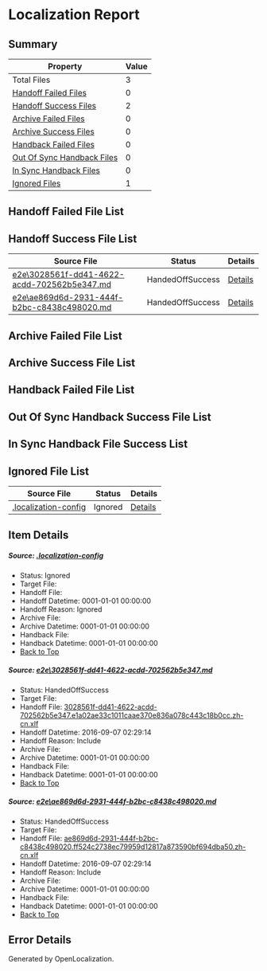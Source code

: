 # <a name='report-top'></a> Localization Report

## Summary
 Property | Value 
 -------- | ----- 
 Total Files | 3
[ Handoff Failed Files ](#handoff-failed-list)| 0
[ Handoff Success Files ](#handoff-success-list)| 2
[ Archive Failed Files ](#archive-failed-list)| 0
[ Archive Success Files ](#archive-success-list)| 0
[ Handback Failed Files ](#handback-failed-list)| 0
[ Out Of Sync Handback Files ](#outofsync-handback-success-list)| 0
[ In Sync Handback Files ](#insync-handback-success-list)| 0
[ Ignored Files ](#ignored-list)| 1

## <a name='handoff-failed-list'></a> Handoff Failed File List

## <a name='handoff-success-list'></a> Handoff Success File List
 Source File | Status | Details 
 ----------- | ------ | ------- 
 [e2e\3028561f-dd41-4622-acdd-702562b5e347.md](https://github.com/OpenLocalizationTestOrg/ol-test0/blob/fdd1866c147eea8d11b8f505b6b8d994bd634dd7/e2e/3028561f-dd41-4622-acdd-702562b5e347.md) | HandedOffSuccess | [Details](#c8cb8d99b7ac2825de12577d15e28e3a8b5a65581)
 [e2e\ae869d6d-2931-444f-b2bc-c8438c498020.md](https://github.com/OpenLocalizationTestOrg/ol-test0/blob/fdd1866c147eea8d11b8f505b6b8d994bd634dd7/e2e/ae869d6d-2931-444f-b2bc-c8438c498020.md) | HandedOffSuccess | [Details](#edd5cb976c7387eba7dcb67a2cd749824f5587d62)

## <a name='archive-failed-list'></a> Archive Failed File List

## <a name='archive-success-list'></a> Archive Success File List

## <a name='handback-failed-list'></a> Handback Failed File List

## <a name='outofsync-handback-success-list'></a> Out Of Sync Handback Success File List

## <a name='insync-handback-success-list'></a> In Sync Handback File Success List

## <a name='ignored-list'></a> Ignored File List
 Source File | Status | Details 
 ----------- | ------ | ------- 
 [.localization-config](https://github.com/OpenLocalizationTestOrg/ol-test0/blob/fdd1866c147eea8d11b8f505b6b8d994bd634dd7/.localization-config) | Ignored | [Details](#3d4f252ac210baf56311d7e97dcc2db10974dbd20)

## Item Details
##### <a name='3d4f252ac210baf56311d7e97dcc2db10974dbd20'></a> Source: [.localization-config](https://github.com/OpenLocalizationTestOrg/ol-test0/blob/fdd1866c147eea8d11b8f505b6b8d994bd634dd7/.localization-config)
* Status: Ignored
* Target File: 
* Handoff File: 
* Handoff Datetime: 0001-01-01 00:00:00
* Handoff Reason: Ignored
* Archive File: 
* Archive Datetime: 0001-01-01 00:00:00
* Handback File: 
* Handback Datetime: 0001-01-01 00:00:00
* [Back to Top](#report-top)

##### <a name='c8cb8d99b7ac2825de12577d15e28e3a8b5a65581'></a> Source: [e2e\3028561f-dd41-4622-acdd-702562b5e347.md](https://github.com/OpenLocalizationTestOrg/ol-test0/blob/fdd1866c147eea8d11b8f505b6b8d994bd634dd7/e2e/3028561f-dd41-4622-acdd-702562b5e347.md)
* Status: HandedOffSuccess
* Target File: 
* Handoff File: [3028561f-dd41-4622-acdd-702562b5e347.e1a02ae33c1011caae370e836a078c443c18b0cc.zh-cn.xlf](https://github.com/OpenLocalizationTestOrg/ol-test0-handoff/blob/d6b7c73bb8632a5e701689527951d48830a3f303/ol-handoff/OpenLocalizationTestOrg/ol-test0-zhcn/ci/ht/3028561f-dd41-4622-acdd-702562b5e347.e1a02ae33c1011caae370e836a078c443c18b0cc.zh-cn.xlf)
* Handoff Datetime: 2016-09-07 02:29:14
* Handoff Reason: Include
* Archive File: 
* Archive Datetime: 0001-01-01 00:00:00
* Handback File: 
* Handback Datetime: 0001-01-01 00:00:00
* [Back to Top](#report-top)

##### <a name='edd5cb976c7387eba7dcb67a2cd749824f5587d62'></a> Source: [e2e\ae869d6d-2931-444f-b2bc-c8438c498020.md](https://github.com/OpenLocalizationTestOrg/ol-test0/blob/fdd1866c147eea8d11b8f505b6b8d994bd634dd7/e2e/ae869d6d-2931-444f-b2bc-c8438c498020.md)
* Status: HandedOffSuccess
* Target File: 
* Handoff File: [ae869d6d-2931-444f-b2bc-c8438c498020.ff524c2738ec79959d12817a873590bf694dba50.zh-cn.xlf](https://github.com/OpenLocalizationTestOrg/ol-test0-handoff/blob/d6b7c73bb8632a5e701689527951d48830a3f303/ol-handoff/OpenLocalizationTestOrg/ol-test0-zhcn/ci/ht/ae869d6d-2931-444f-b2bc-c8438c498020.ff524c2738ec79959d12817a873590bf694dba50.zh-cn.xlf)
* Handoff Datetime: 2016-09-07 02:29:14
* Handoff Reason: Include
* Archive File: 
* Archive Datetime: 0001-01-01 00:00:00
* Handback File: 
* Handback Datetime: 0001-01-01 00:00:00
* [Back to Top](#report-top)


## Error Details

Generated by OpenLocalization.
